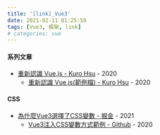 ```yaml
---
title: '[link]_Vue3'
date: 2021-02-11 01:25:59
tags: [Vue3, 框架, link]
# categories: vue
---
```


#### 系列文章
  - [重新認識 Vue.js - Kuro Hsu](https://book.vue.tw/preface.html) - 2020
    - [重新認識 Vue.js(範例檔) - Kuro Hsu](https://github.com/kurotanshi/source-book-vue.js) - 2020


<!-- more -->
#### CSS
  - [為什麼Vue3選擇了CSS變數 - 掘金](https://juejin.cn/post/6916298446638940173) - 2021
    - [Vue3注入CSS變數方式範例 - Github](https://juejin.cn/post/6916298446638940173) - 2020
